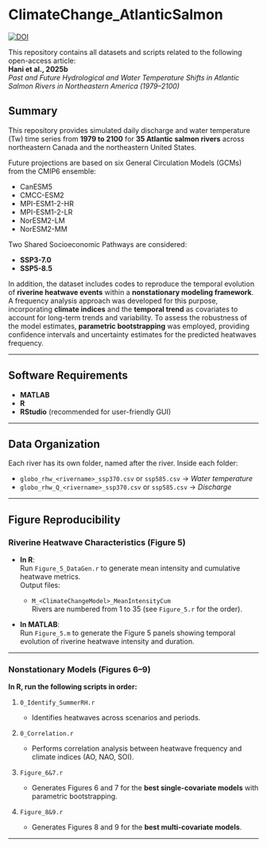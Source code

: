 # ClimateChange_AtlanticSalmon

[![DOI](https://zenodo.org/badge/986552679.svg)](https://doi.org/10.5281/zenodo.15468304)

This repository contains all datasets and scripts related to the following open-access article:  
**Hani et al., 2025b**  
*Past and Future Hydrological and Water Temperature Shifts in Atlantic Salmon Rivers in Northeastern America (1979–2100)*

## Summary

This repository provides simulated daily discharge and water temperature (Tw) time series from **1979 to 2100** for **35 Atlantic salmon rivers** across northeastern Canada and the northeastern United States.

Future projections are based on six General Circulation Models (GCMs) from the CMIP6 ensemble:

- CanESM5  
- CMCC-ESM2  
- MPI-ESM1-2-HR  
- MPI-ESM1-2-LR  
- NorESM2-LM  
- NorESM2-MM  

Two Shared Socioeconomic Pathways are considered:

- **SSP3-7.0**  
- **SSP5-8.5**

In addition, the dataset includes codes to reproduce the temporal evolution of **riverine heatwave events** within a **nonstationary modeling framework**. A frequency analysis approach was developed for this purpose, incorporating **climate indices** and the **temporal trend** as covariates to account for long-term trends and variability. To assess the robustness of the model estimates, **parametric bootstrapping** was employed, providing confidence intervals and uncertainty estimates for the predicted heatwaves frequency.

---

## Software Requirements

- **MATLAB**  
- **R**  
- **RStudio** (recommended for user-friendly GUI)

---

## Data Organization

Each river has its own folder, named after the river. Inside each folder:

- `globo_rhw_<rivername>_ssp370.csv` or `ssp585.csv` → *Water temperature*
- `globo_rhw_Q_<rivername>_ssp370.csv` or `ssp585.csv` → *Discharge*

---

## Figure Reproducibility

### Riverine Heatwave Characteristics (Figure 5)

- **In R**:  
  Run `Figure_5_DataGen.r` to generate mean intensity and cumulative heatwave metrics.  
  Output files:  
  - `M_<ClimateChangeModel>_MeanIntensityCum`  
  Rivers are numbered from 1 to 35 (see `Figure_5.r` for the order).

- **In MATLAB**:  
  Run `Figure_5.m` to generate the Figure 5 panels showing temporal evolution of riverine heatwave intensity and duration.

---

### Nonstationary Models (Figures 6–9)

**In R, run the following scripts in order:**

1. `0_Identify_SummerRH.r`  
   - Identifies heatwaves across scenarios and periods.

2. `0_Correlation.r`  
   - Performs correlation analysis between heatwave frequency and climate indices (AO, NAO, SOI).

3. `Figure_6&7.r`  
   - Generates Figures 6 and 7 for the **best single-covariate models** with parametric bootstrapping.

4. `Figure_8&9.r`  
   - Generates Figures 8 and 9 for the **best multi-covariate models**.

---
